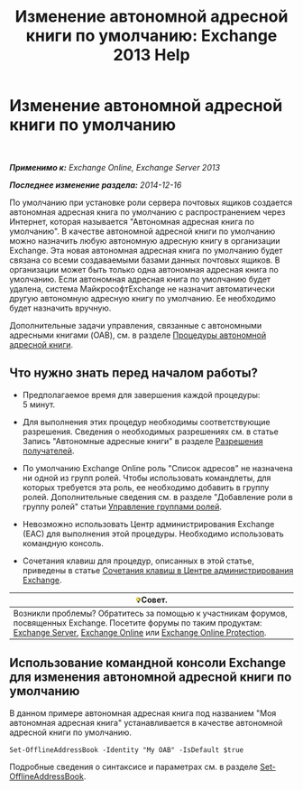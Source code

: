 ﻿---
title: 'Изменение автономной адресной книги по умолчанию: Exchange 2013 Help'
TOCTitle: Изменение автономной адресной книги по умолчанию
ms:assetid: 61abf78e-2543-4431-acc8-839e3c7a4548
ms:mtpsurl: https://technet.microsoft.com/ru-ru/library/Aa998569(v=EXCHG.150)
ms:contentKeyID: 50488316
ms.date: 04/30/2018
mtps_version: v=EXCHG.150
ms.translationtype: HT
---

# Изменение автономной адресной книги по умолчанию

 

_**Применимо к:** Exchange Online, Exchange Server 2013_

_**Последнее изменение раздела:** 2014-12-16_

По умолчанию при установке роли сервера почтовых ящиков создается автономная адресная книга по умолчанию с распространением через Интернет, которая называется "Автономная адресная книга по умолчанию". В качестве автономной адресной книги по умолчанию можно назначить любую автономную адресную книгу в организации Exchange. Эта новая автономная адресная книга по умолчанию будет связана со всеми создаваемыми базами данных почтовых ящиков. В организации может быть только одна автономная адресная книга по умолчанию. Если автономная адресная книга по умолчанию будет удалена, система МайкрософтExchange не назначит автоматически другую автономную адресную книгу по умолчанию. Ее необходимо будет назначить вручную.

Дополнительные задачи управления, связанные с автономными адресными книгами (OAB), см. в разделе [Процедуры автономной адресной книги](offline-address-book-procedures-exchange-2013-help.md).

## Что нужно знать перед началом работы?

  - Предполагаемое время для завершения каждой процедуры: 5 минут.

  - Для выполнения этих процедур необходимы соответствующие разрешения. Сведения о необходимых разрешениях см. в статье Запись "Автономные адресные книги" в разделе [Разрешения получателей](recipients-permissions-exchange-2013-help.md).

  - По умолчанию Exchange Online роль "Список адресов" не назначена ни одной из групп ролей. Чтобы использовать командлеты, для которых требуется эта роль, ее необходимо добавить в группу ролей. Дополнительные сведения см. в разделе "Добавление роли в группу ролей" статьи [Управление группами ролей](manage-role-groups-exchange-2013-help.md).

  - Невозможно использовать Центр администрирования Exchange (EAC) для выполнения этой процедуры. Необходимо использовать командную консоль.

  - Сочетания клавиш для процедур, описанных в этой статье, приведены в статье [Сочетания клавиш в Центре администрирования Exchange](keyboard-shortcuts-in-the-exchange-admin-center-exchange-online-protection-help.md).

<table>
<thead>
<tr class="header">
<th><img src="images/Bb124558.tip(EXCHG.150).gif" title="Совет" alt="Совет" />Совет.</th>
</tr>
</thead>
<tbody>
<tr class="odd">
<td>Возникли проблемы? Обратитесь за помощью к участникам форумов, посвященных Exchange. Посетите форумы по таким продуктам: <a href="https://go.microsoft.com/fwlink/p/?linkid=60612">Exchange Server</a>, <a href="https://go.microsoft.com/fwlink/p/?linkid=267542">Exchange Online</a> или <a href="https://go.microsoft.com/fwlink/p/?linkid=285351">Exchange Online Protection</a>.</td>
</tr>
</tbody>
</table>


## Использование командной консоли Exchange для изменения автономной адресной книги по умолчанию

В данном примере автономная адресная книга под названием "Моя автономная адресная книга" устанавливается в качестве автономной адресной книги по умолчанию.

    Set-OfflineAddressBook -Identity "My OAB" -IsDefault $true

Подробные сведения о синтаксисе и параметрах см. в разделе [Set-OfflineAddressBook](https://technet.microsoft.com/ru-ru/library/aa996330\(v=exchg.150\)).

